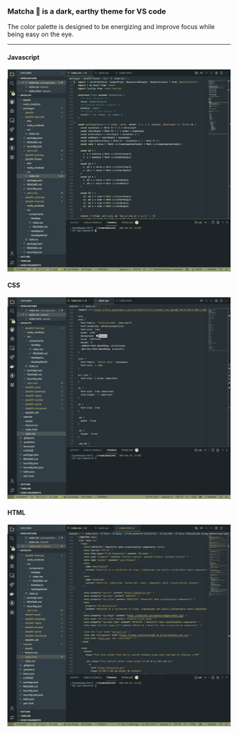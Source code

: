 ### Matcha 🍵 is a dark, earthy theme for VS code
The color palette is designed to be energizing and improve focus while being easy on the eye.

---

#### Javascript
![](https://raw.githubusercontent.com/lucafalasco/matcha/master/assets/theme-js.png)

#### CSS
![](https://raw.githubusercontent.com/lucafalasco/matcha/master/assets/theme-css.png)

#### HTML
![](https://raw.githubusercontent.com/lucafalasco/matcha/master/assets/theme-html.png)

